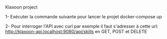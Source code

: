 Klaxoon project

1- Exécuter la commande suivante pour lancer le projet
docker-compose up

2- Pour interroger l'API avec curl par exemple il faut s'adresser à cette url:
http://klaxoon-api.localhost:9080/api/skills en GET, POST et DELETE
